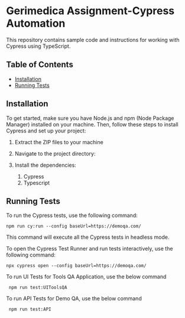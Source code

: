# Gerimedica Assignment-Cypress Automation

This repository contains sample code and instructions for working with Cypress using TypeScript.

## Table of Contents

- [Installation](#installation)
- [Running Tests](#running-tests)

## Installation

To get started, make sure you have Node.js and npm (Node Package Manager) installed on your machine. Then, follow these steps to install Cypress and set up your project:

1. Extract the ZIP files to your machine

2. Navigate to the project directory:

3. Install the dependencies:
    1. Cypress
    2. Typescript



## Running Tests

To run the Cypress tests, use the following command:

``` npm run cy:run --config baseUrl=https://demoqa.com/ ```

This command will execute all the Cypress tests in headless mode.

To open the Cypress Test Runner and run tests interactively, use the following command:

```npx cypress open --config baseUrl=https://demoqa.com/```

To run UI Tests for Tools QA Application, use the below command

``` npm run test:UIToolsQA```

To run API Tests for Demo QA, use the below command

``` npm run test:API```



